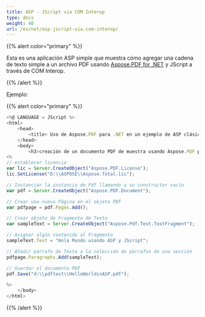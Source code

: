 ```yaml
---
title: ASP - JScript via COM Interop
type: docs
weight: 40
url: /es/net/asp-jscript-via-com-interop/
---
```

{{% alert color="primary" %}}

Esta es una aplicación ASP simple que muestra cómo agregar una cadena de texto simple a un archivo PDF usando [Aspose.PDF for .NET](/pdf/es/net/) y JScript a través de COM Interop.

{{% /alert %}}

Ejemplo:

{{% alert color="primary" %}}

```javascript
<%@ LANGUAGE = JScript %>
<html>
    <head>
        <title> Uso de Aspose.PDF para .NET en un ejemplo de ASP clásico</title>
    </head>
    <body>
        <h3>creación de un documento PDF de muestra usando Aspose.PDF para .NET con ASP clásico y JScript</h3>
<%
// establecer licencia
var lic = Server.CreateObject("Aspose.PDF.License");
lic.SetLicense("D:\\ASPOSE\\Aspose.Total.lic");

// Instanciar la instancia de Pdf llamando a su constructor vacío
var pdf = Server.CreateObject("Aspose.PDF.Document");

// Crear una nueva Página en el objeto PDF
var pdfpage = pdf.Pages.Add();

// Crear objeto de Fragmento de Texto
var sampleText = Server.CreateObject("Aspose.Pdf.Text.TextFragment");

// Asignar algún contenido al Fragmento
sampleText.Text = "Hola Mundo usando ASP y JScript";

// Añadir párrafo de Texto a la colección de párrafos de una sección
pdfpage.Paragraphs.Add(sampleText);

// Guardar el documento PDF
pdf.Save("d:\\pdftest\\HelloWorldinASP.pdf");

%>
    </body>
</html>
```
{{% /alert %}}
